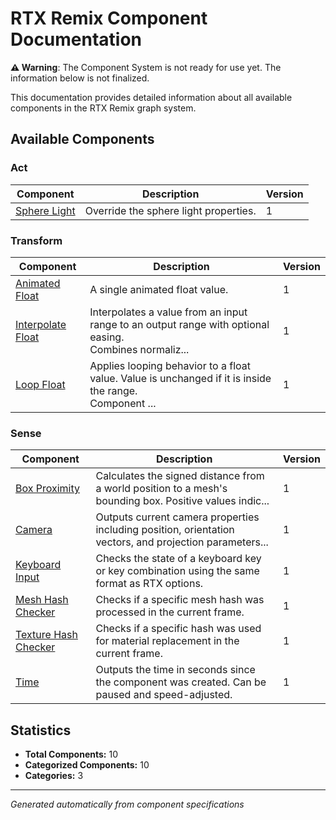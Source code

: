 # RTX Remix Component Documentation

**⚠️ Warning**: The Component System is not ready for use yet. The information below is not finalized.

This documentation provides detailed information about all available components in the RTX Remix graph system.

## Available Components

### Act

| Component | Description | Version |
|-----------|-------------|---------|
| [Sphere Light](SphereLightOverride.md) | Override the sphere light properties\. | 1 |

### Transform

| Component | Description | Version |
|-----------|-------------|---------|
| [Animated Float](AnimatedFloat.md) | A single animated float value\. | 1 |
| [Interpolate Float](InterpolateFloat.md) | Interpolates a value from an input range to an output range with optional easing\. <br/>Combines normaliz\.\.\. | 1 |
| [Loop Float](LoopFloat.md) | Applies looping behavior to a float value\.  Value is unchanged if it is inside the range\.<br/>Component \.\.\. | 1 |

### Sense

| Component | Description | Version |
|-----------|-------------|---------|
| [Box Proximity](BoxProximity.md) | Calculates the signed distance from a world position to a mesh's bounding box\. Positive values indic\.\.\. | 1 |
| [Camera](Camera.md) | Outputs current camera properties including position, orientation vectors, and projection parameters\.\.\. | 1 |
| [Keyboard Input](KeyboardInput.md) | Checks the state of a keyboard key or key combination using the same format as RTX options\. | 1 |
| [Mesh Hash Checker](MeshHashChecker.md) | Checks if a specific mesh hash was processed in the current frame\. | 1 |
| [Texture Hash Checker](TextureHashChecker.md) | Checks if a specific hash was used for material replacement in the current frame\. | 1 |
| [Time](Time.md) | Outputs the time in seconds since the component was created\. Can be paused and speed\-adjusted\. | 1 |

## Statistics

- **Total Components:** 10
- **Categorized Components:** 10
- **Categories:** 3

---
*Generated automatically from component specifications*
